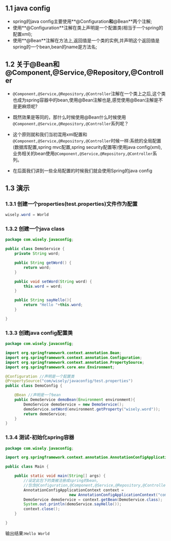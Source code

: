 ## 1.1 java config

- spring的java config主要使用**@Configuration**和**@Bean**两个注解;
 - 使用**@Configuration**注解在类上声明是一个配置类(相当于一个spring的配置xml);
 - 使用**@Bean**注解在方法上,返回值是一个类的实例,并声明这个返回值是spring的一个bean,bean的name是方法名;

## 1.2 关于@Bean和@Component,@Service,@Repository,@Controller

- `@Component,@Service,@Repository,@Controller`注解在一个类上之后,这个类也成为spring容器中的bean,使用@Bean注解也是,感觉使用@Bean注解是不是更麻烦呢?

- 既然效果是等同的，那什么时候使用@Bean什么时候使用`@Component,@Service,@Repository,@Controller`系列呢？

- 这个原则就和我们当初混用xml配置和`@Component,@Service,@Repository,@Controller`时候一样:系统的全局配置(数据库配置,spring mvc配置,spring security配置等)使用java config(xml),业务相关的bean使用`@Component,@Service,@Repository,@Controller`系列。

- 在后面我们讲到一些全局配置的时候我们就会使用Spring的java config


## 1.3 演示

### 1.3.1 创建一个properties(test.properties)文件作为配置

```java
wisely.word = World
```

### 1.3.2 创建一个java class
```java
package com.wisely.javaconfig;

public class DemoService {
	private String word;

	public String getWord() {
		return word;
	}

	public void setWord(String word) {
		this.word = word;
	}

	public String sayHello(){
		return "Hello "+this.word;
	}

}


```

### 1.3.3 创建java config配置类
```java
package com.wisely.javaconfig;

import org.springframework.context.annotation.Bean;
import org.springframework.context.annotation.Configuration;
import org.springframework.context.annotation.PropertySource;
import org.springframework.core.env.Environment;

@Configuration //声明是一个配置类
@PropertySource("com/wisely/javaconfig/test.properties")
public class DemoConfig {

	@Bean //声明是一个bean
	public DemoService demoBean(Environment environment){
		DemoService demoService = new DemoService();
		demoService.setWord(environment.getProperty("wisely.word"));
		return demoService;
	}
}


```
### 1.3.4 测试-初始化spring容器

```java
package com.wisely.javaconfig;

import org.springframework.context.annotation.AnnotationConfigApplicationContext;

public class Main {

	public static void main(String[] args) {
		//设定此包下的类被注册成spring的bean,
        //包含@Configuration,@Component,@Service,@Repository,@Controller
		AnnotationConfigApplicationContext context =
        					new AnnotationConfigApplicationContext("com.wisely.javaconfig");
		DemoService demoService = context.getBean(DemoService.class);
		System.out.println(demoService.sayHello());
		context.close();
	}

}

```

输出结果:`Hello World`



